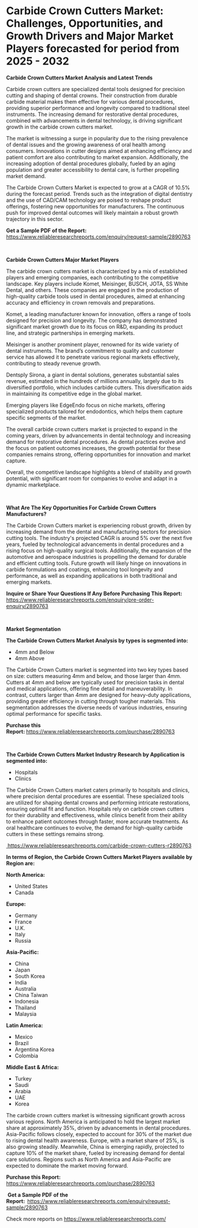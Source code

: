 <p><h1>Carbide Crown Cutters Market: Challenges, Opportunities, and Growth Drivers and Major Market Players forecasted for period from 2025 - 2032</h1></p><p><strong>Carbide Crown Cutters Market Analysis and Latest Trends</strong></p>
<p><p>Carbide crown cutters are specialized dental tools designed for precision cutting and shaping of dental crowns. Their construction from durable carbide material makes them effective for various dental procedures, providing superior performance and longevity compared to traditional steel instruments. The increasing demand for restorative dental procedures, combined with advancements in dental technology, is driving significant growth in the carbide crown cutters market.</p><p>The market is witnessing a surge in popularity due to the rising prevalence of dental issues and the growing awareness of oral health among consumers. Innovations in cutter designs aimed at enhancing efficiency and patient comfort are also contributing to market expansion. Additionally, the increasing adoption of dental procedures globally, fueled by an aging population and greater accessibility to dental care, is further propelling market demand.</p><p>The Carbide Crown Cutters Market is expected to grow at a CAGR of 10.5% during the forecast period. Trends such as the integration of digital dentistry and the use of CAD/CAM technology are poised to reshape product offerings, fostering new opportunities for manufacturers. The continuous push for improved dental outcomes will likely maintain a robust growth trajectory in this sector.</p></p>
<p><strong>Get a Sample PDF of the Report:&nbsp;</strong> <a href="https://www.reliableresearchreports.com/enquiry/request-sample/2890763?utm_campaign=3124&utm_medium=2&utm_source=Github&utm_content=ia&utm_term=14032025&utm_id=carbide-crown-cutters">https://www.reliableresearchreports.com/enquiry/request-sample/2890763</a></p>
<p>&nbsp;</p>
<p><strong>Carbide Crown Cutters Major Market Players</strong></p>
<p><p>The carbide crown cutters market is characterized by a mix of established players and emerging companies, each contributing to the competitive landscape. Key players include Komet, Meisinger, BUSCH, JOTA, SS White Dental, and others. These companies are engaged in the production of high-quality carbide tools used in dental procedures, aimed at enhancing accuracy and efficiency in crown removals and preparations.</p><p>Komet, a leading manufacturer known for innovation, offers a range of tools designed for precision and longevity. The company has demonstrated significant market growth due to its focus on R&D, expanding its product line, and strategic partnerships in emerging markets.</p><p>Meisinger is another prominent player, renowned for its wide variety of dental instruments. The brand’s commitment to quality and customer service has allowed it to penetrate various regional markets effectively, contributing to steady revenue growth.</p><p>Dentsply Sirona, a giant in dental solutions, generates substantial sales revenue, estimated in the hundreds of millions annually, largely due to its diversified portfolio, which includes carbide cutters. This diversification aids in maintaining its competitive edge in the global market.</p><p>Emerging players like EdgeEndo focus on niche markets, offering specialized products tailored for endodontics, which helps them capture specific segments of the market.</p><p>The overall carbide crown cutters market is projected to expand in the coming years, driven by advancements in dental technology and increasing demand for restorative dental procedures. As dental practices evolve and the focus on patient outcomes increases, the growth potential for these companies remains strong, offering opportunities for innovation and market capture.</p><p>Overall, the competitive landscape highlights a blend of stability and growth potential, with significant room for companies to evolve and adapt in a dynamic marketplace.</p></p>
<p>&nbsp;</p>
<p><strong>What Are The Key Opportunities For Carbide Crown Cutters Manufacturers?</strong></p>
<p><p>The Carbide Crown Cutters market is experiencing robust growth, driven by increasing demand from the dental and manufacturing sectors for precision cutting tools. The industry's projected CAGR is around 5% over the next five years, fueled by technological advancements in dental procedures and a rising focus on high-quality surgical tools. Additionally, the expansion of the automotive and aerospace industries is propelling the demand for durable and efficient cutting tools. Future growth will likely hinge on innovations in carbide formulations and coatings, enhancing tool longevity and performance, as well as expanding applications in both traditional and emerging markets.</p></p>
<p><strong>Inquire or Share Your Questions If Any Before Purchasing This Report:</strong> <a href="https://www.reliableresearchreports.com/enquiry/pre-order-enquiry/2890763?utm_campaign=3124&utm_medium=2&utm_source=Github&utm_content=ia&utm_term=14032025&utm_id=carbide-crown-cutters">https://www.reliableresearchreports.com/enquiry/pre-order-enquiry/2890763</a></p>
<p>&nbsp;</p>
<p><strong>Market Segmentation</strong></p>
<p><strong>The Carbide Crown Cutters Market Analysis by types is segmented into:</strong></p>
<p><ul><li>4mm and Below</li><li>4mm Above</li></ul></p>
<p><p>The Carbide Crown Cutters market is segmented into two key types based on size: cutters measuring 4mm and below, and those larger than 4mm. Cutters at 4mm and below are typically used for precision tasks in dental and medical applications, offering fine detail and maneuverability. In contrast, cutters larger than 4mm are designed for heavy-duty applications, providing greater efficiency in cutting through tougher materials. This segmentation addresses the diverse needs of various industries, ensuring optimal performance for specific tasks.</p></p>
<p><strong>Purchase this Report:&nbsp;</strong><a href="https://www.reliableresearchreports.com/purchase/2890763?utm_campaign=3124&utm_medium=2&utm_source=Github&utm_content=ia&utm_term=14032025&utm_id=carbide-crown-cutters">https://www.reliableresearchreports.com/purchase/2890763</a></p>
<p>&nbsp;</p>
<p><strong>The Carbide Crown Cutters Market Industry Research by Application is segmented into:</strong></p>
<p><ul><li>Hospitals</li><li>Clinics</li></ul></p>
<p><p>The Carbide Crown Cutters market caters primarily to hospitals and clinics, where precision dental procedures are essential. These specialized tools are utilized for shaping dental crowns and performing intricate restorations, ensuring optimal fit and function. Hospitals rely on carbide crown cutters for their durability and effectiveness, while clinics benefit from their ability to enhance patient outcomes through faster, more accurate treatments. As oral healthcare continues to evolve, the demand for high-quality carbide cutters in these settings remains strong.</p></p>
<p><a href="https://www.reliableresearchreports.com/carbide-crown-cutters-r2890763?utm_campaign=3124&utm_medium=2&utm_source=Github&utm_content=ia&utm_term=14032025&utm_id=carbide-crown-cutters">&nbsp;https://www.reliableresearchreports.com/carbide-crown-cutters-r2890763</a></p>
<p><strong>In terms of Region, the Carbide Crown Cutters Market Players available by Region are:</strong></p>
<p>
    <p> <strong> North America: </strong>
        <ul>
            <li>United States</li>
            <li>Canada</li>
        </ul>
        </p> 
    <p> <strong> Europe: </strong>
        <ul>
            <li>Germany</li>
            <li>France</li>
            <li>U.K.</li>
            <li>Italy</li>
            <li>Russia</li>
        </ul>
        </p> 
    <p> <strong> Asia-Pacific: </strong>
        <ul>
            <li>China</li>
            <li>Japan</li>
            <li>South Korea</li>
            <li>India</li>
            <li>Australia</li>
            <li>China Taiwan</li>
            <li>Indonesia</li>
            <li>Thailand</li>
            <li>Malaysia</li>
        </ul>
        </p> 
    <p> <strong> Latin America: </strong>
        <ul>
            <li>Mexico</li>
            <li>Brazil</li>
            <li>Argentina Korea</li>
            <li>Colombia</li>
        </ul>
        </p> 
    <p> <strong> Middle East & Africa: </strong>
        <ul>
            <li>Turkey</li>
            <li>Saudi</li>
            <li>Arabia</li>
            <li>UAE</li>
            <li>Korea</li>
        </ul>
    </p>
    </p>
<p><p>The carbide crown cutters market is witnessing significant growth across various regions. North America is anticipated to hold the largest market share at approximately 35%, driven by advancements in dental procedures. Asia-Pacific follows closely, expected to account for 30% of the market due to rising dental health awareness. Europe, with a market share of 25%, is also growing steadily. Meanwhile, China is emerging rapidly, projected to capture 10% of the market share, fueled by increasing demand for dental care solutions. Regions such as North America and Asia-Pacific are expected to dominate the market moving forward.</p></p>
<p><strong>Purchase this Report: </strong><a href="https://www.reliableresearchreports.com/purchase/2890763?utm_campaign=3124&utm_medium=2&utm_source=Github&utm_content=ia&utm_term=14032025&utm_id=carbide-crown-cutters">https://www.reliableresearchreports.com/purchase/2890763</a></p>
<p>&nbsp;<strong>Get a Sample PDF of the Report:&nbsp;&nbsp;</strong><a href="https://www.reliableresearchreports.com/enquiry/request-sample/2890763?utm_campaign=3124&utm_medium=2&utm_source=Github&utm_content=ia&utm_term=14032025&utm_id=carbide-crown-cutters">https://www.reliableresearchreports.com/enquiry/request-sample/2890763</a></p>
<p><strong></strong></p>
<p>Check more reports on <a href="https://www.reliableresearchreports.com/?utm_campaign=3124&utm_medium=2&utm_source=Github&utm_content=ia&utm_term=14032025&utm_id=carbide-crown-cutters">https://www.reliableresearchreports.com/</a></p>